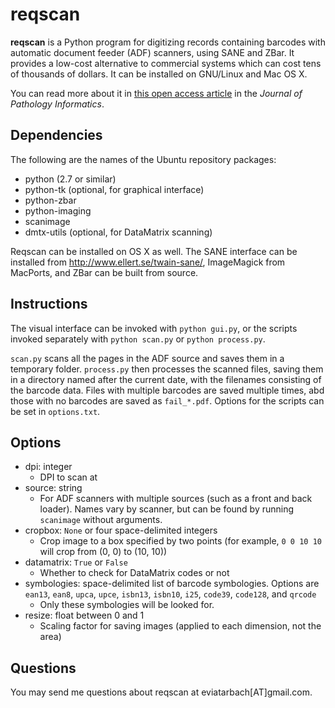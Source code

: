 reqscan
=======

**reqscan** is a Python program for digitizing records containing barcodes with automatic document feeder (ADF) scanners, using SANE and ZBar. It provides a low-cost alternative to commercial systems which can cost tens of thousands of dollars. It can be installed on GNU/Linux and Mac OS X.

You can read more about it in [this open access article](http://jpathinformatics.org/article.asp?issn=2153-3539;year=2015;volume=6;issue=1;spage=3;epage=3;aulast=Bach) in the *Journal of Pathology Informatics*.

Dependencies
------------
The following are the names of the Ubuntu repository packages:
- python (2.7 or similar)
- python-tk (optional, for graphical interface)
- python-zbar
- python-imaging
- scanimage
- dmtx-utils (optional, for DataMatrix scanning)

Reqscan can be installed on OS X as well. The SANE interface can be installed from http://www.ellert.se/twain-sane/, ImageMagick from MacPorts, and ZBar can be built from source.

Instructions
------------
The visual interface can be invoked with `python gui.py`, or the scripts invoked separately with `python scan.py` or `python process.py`.

`scan.py` scans all the pages in the ADF source and saves them in a temporary folder. `process.py` then processes the scanned files, saving them in a directory named after the current date, with the filenames consisting of the barcode data. Files with multiple barcodes are saved multiple times, abd those with no barcodes are saved as `fail_*.pdf`. Options for the scripts can be set in `options.txt`.

Options
-------
- dpi: integer
  - DPI to scan at
- source: string
  - For ADF scanners with multiple sources (such as a front and back loader). Names vary by scanner, but can be found by running `scanimage`
    without arguments.
- cropbox: `None` or four space-delimited integers
  - Crop image to a box specified by two points (for example, `0 0 10 10` will crop from (0, 0) to (10, 10))
- datamatrix: `True` or `False`
  - Whether to check for DataMatrix codes or not
- symbologies: space-delimited list of barcode symbologies. Options are `ean13`, `ean8`, `upca`, `upce`, `isbn13`, `isbn10`, `i25`, `code39`,
  `code128`, and `qrcode`
  - Only these symbologies will be looked for.
- resize: float between 0 and 1
  - Scaling factor for saving images (applied to each dimension, not the area)

Questions
---------
You may send me questions about reqscan at eviatarbach[AT]gmail.com.
